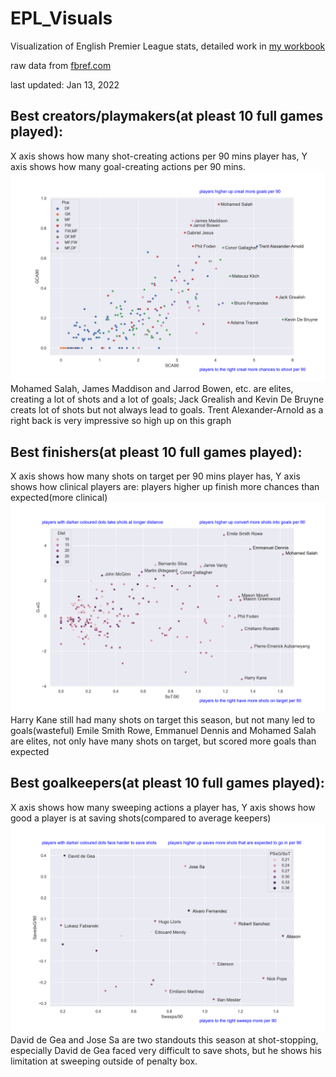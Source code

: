# EPL_Visuals
Visualization of English Premier League stats, detailed work in [my workbook](EPL_Visual_workbook.ipynb)

raw data from [fbref.com](https://fbref.com/en/comps/9/Premier-League-Stats)

last updated: Jan 13, 2022

## Best creators/playmakers(at pleast 10 full games played):
X axis shows how many shot-creating actions per 90 mins player has, Y axis shows how many goal-creating actions per 90 mins.
![creator](creator.png)
Mohamed Salah, James Maddison and Jarrod Bowen, etc. are elites, creating a lot of shots and a lot of goals; Jack Grealish and Kevin De Bruyne creats lot of shots but not always lead to goals. Trent Alexander-Arnold as a right back is very impressive so high up on this graph



## Best finishers(at pleast 10 full games played):
X axis shows how many shots on target per 90 mins player has, Y axis shows how clinical players are: players higher up finish more chances than expected(more clinical)
![finisher](finisher.png)
Harry Kane still had many shots on target this season, but not many led to goals(wasteful)
Emile Smith Rowe, Emmanuel Dennis and Mohamed Salah are elites, not only have many shots on target, but scored more goals than expected



## Best goalkeepers(at pleast 10 full games played):
X axis shows how many sweeping actions a player has, Y axis shows how good a player is at saving shots(compared to average keepers)
![keeper](goalkeeper.png)
David de Gea and Jose Sa are two standouts this season at shot-stopping, especially David de Gea faced very difficult to save shots, but he shows his limitation at sweeping outside of penalty box.

